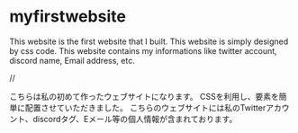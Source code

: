 # myfirstwebsite
This website is the first website that I built.
This website is simply designed by css code.
This website contains my informations like twitter account, discord name, Email address, etc.

//

こちらは私の初めて作ったウェブサイトになります。
CSSを利用し、要素を簡単に配置させていただきました。
こちらのウェブサイトには私のTwitterアカウント、discordタグ、Eメール等の個人情報が含まれております。
